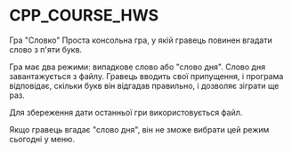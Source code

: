 # CPP_COURSE_HWS

Гра "Словко"
Проста консольна гра, у якій гравець повинен вгадати слово з п'яти букв. 

Гра має два режими: випадкове слово або "слово дня". Слово дня завантажується з файлу. Гравець вводить свої припущення, і програма відповідає, скільки букв він відгадав правильно, і дозволяє зіграти ще раз. 

Для збереження дати останньої гри використовується файл.

Якщо гравець вгадає "слово дня", він не зможе вибрати цей режим сьогодні у меню.








